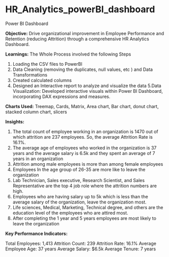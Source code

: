 # HR_Analytics_powerBI_dashboard
Power BI Dashboard

**Objective:** Drive organizational improvement in Employee Performance and Retention (reducing Attrition) through a comprehensive HR Analytics Dashboard.

**Learnings:** The Whole Process involved the following Steps
1. Loading the CSV files to PowerBI
2. Data Cleaning (removing the duplicates, null values, etc ) and Data Transformations
3. Created calculated columns
4. Designed an Interactive report to analyze and visualize the data
5.Data Visualization: Developed interactive visuals within Power BI Dashboard, incorporating DAX expressions and measures.

**Charts Used:** Treemap, Cards, Matrix, Area chart, Bar chart, donut chart, stacked column chart, slicers

**Insights:**
1. The total count of employee working in an organization is 1470 out of which attrition are 237 employees. So, the average Attrition Rate is 16.1%.
2. The average age of employees who worked in the organization is 37 years and the average salary is 6.5k and they spent an average of 7 years in an organization
3. Attrition among male employees is more than among female employees
4. Employees In the age group of 26-35 are more like to leave the organization
5. Lab Technician, Sales executive, Research Scientist, and Sales Representative are the top 4 job role where the attrition numbers are high.
6. Employees who are having salary up to 5k which is less than the average salary of the organization, leave the organization most.
7. Life sciences, Medical, Marketing, Technical degree, and others are the education level of the employees who are attired most.
8. After completing the 1 year and 5 years employees are most likely to leave the organization

**Key Performance Indicators:**

Total Employees: 1,413
Attrition Count: 239
Attrition Rate: 16.1%
Average Employee Age: 37 years
Average Salary: $6.5k
Average Tenure: 7 years
